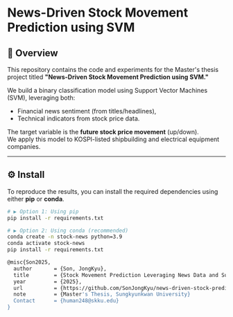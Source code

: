 # News-Driven Stock Movement Prediction using SVM

## 📘 Overview

This repository contains the code and experiments for the Master's thesis project titled **"News-Driven Stock Movement Prediction using SVM."**

We build a binary classification model using Support Vector Machines (SVM), leveraging both:

- Financial news sentiment (from titles/headlines),
- Technical indicators from stock price data.

The target variable is the **future stock price movement** (up/down).  
We apply this model to KOSPI-listed shipbuilding and electrical equipment companies.

---

## ⚙️ Install

To reproduce the results, you can install the required dependencies using either **pip** or **conda**.

```bash
# ▶ Option 1: Using pip
pip install -r requirements.txt

# ▶ Option 2: Using conda (recommended)
conda create -n stock-news python=3.9
conda activate stock-news
pip install -r requirements.txt

@misc{Son2025,
  author       = {Son, JongKyu},
  title        = {Stock Movement Prediction Leveraging News Data and Support Vector Machines},
  year         = {2025},
  url          = {https://github.com/SonJongKyu/news-driven-stock-prediction.git},
  note         = {Master's Thesis, Sungkyunkwan University}
  Contact      = {human248@skku.edu}
}
